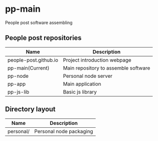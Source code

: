 # pp-main
People post software assembling 

## People post repositories
| Name                         | Description                                   |
|------------------------------|-----------------------------------------------|
| people-post.github.io        | Project introduction webpage                  |
| pp-main(Current)             | Main repository to assemble software          |
| pp-node                      | Personal node server                          |
| pp-app                       | Main application                              |
| pp-js-lib                    | Basic js library                              |

## Directory layout

| Name                         | Description                                   |
|------------------------------|-----------------------------------------------|
| personal/                    | Personal node packaging                       |

